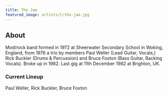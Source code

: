 ```yaml
---
title: The Jam
featured_image: artists/t/the-jam.jpg
---
```

## About

Mod/rock band formed in 1972 at Sheerwater Secondary School in Woking, England, from 1976 a trio by members Paul Weller (Lead Guitar, Vocals,) Rick Buckler (Drums & Percussion) and Bruce Foxton (Bass Guitar, Backing Vocals). Broke up in 1982. Last gig at 11th December 1982 at Brighton, UK.

### Current Lineup

Paul Weller, Rick Buckler, Bruce Foxton

